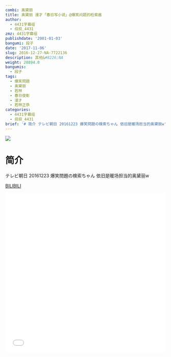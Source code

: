 ```yaml
---
combi: 奥黛丽
title: 奥黛丽 漫才「春日写小说」@爆笑问题的检索酱
author:
  - 4431字幕组
  - 叔叔_4431
zmz: 4431字幕组
publishdate: '2001-01-03'
bangumi: 段子
date: '2017-11-06'
slug: 2016-12-27-NA-7722136
description: 其他&#8226;NA
weight: 28894.0
bangumis:
  - 段子
tags:
  - 爆笑問題
  - 奥黛丽
  - 若林
  - 春日俊彰
  - 漫才
  - 若林正恭
categories:
  - 4431字幕组
  - 叔叔_4431
brief: '# 简介 テレビ朝日 20161223 爆笑問題の検索ちゃん 依旧是暖场担当的奥黛丽w'
---
```

![](https://i.imgur.com/j66Dr0s.png)
# 简介  
テレビ朝日 20161223 爆笑問題の検索ちゃん
依旧是暖场担当的奥黛丽w

  [BILIBILI](https://www.bilibili.com/video/av7722136/)

  <iframe src="//www.bilibili.com/blackboard/player.html?aid=7722136" width="100%" height="500" frameborder="0" allowfullscreen="allowfullscreen"></iframe>

